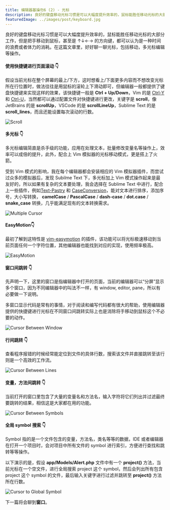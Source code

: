 ```yaml
---
title: 编辑器基操勿6 (2) - 光标
description: 良好的键盘移动光标习惯是可以大幅度提升效率的，鼠标能胜任移动光标的大部分工作，但是把手移动到鼠标，甚至是上下左右的方向键，都可以认为是一种时间的浪费或者体力的消耗
featuredImage: ../images/post/keyboard.jpg
---
```


良好的键盘移动光标习惯是可以大幅度提升效率的，鼠标能胜任移动光标的大部分工作，但是把手移动到鼠标，甚至是 ↑↓←→ 的方向键，都可以认为是一种时间的浪费或者体力的消耗。在这篇文章里，好好聊一聊光标，包括移动，多光标编辑等操作。

#### 使用快捷键进行页面滚动 👇

假设当前光标在整个屏幕的最上/下方，这时想看上/下面更多内容而不想改变光标所在行位置时，做法往往是用鼠标的滚轮上下滑动即可，但编辑器一般都提供了键盘快捷键来实现这样的效果，该快捷键一般是 **Ctrl + Up/Down**，Vim 的是 [Ctrl-Y](http://vimdoc.sourceforge.net/htmldoc/scroll.html#CTRL-Y) 和 [Ctrl-U](http://vimdoc.sourceforge.net/htmldoc/scroll.html#CTRL-U)，当然都可以通过配置文件对快捷键进行更改，关键字是 **scroll**，像 JetBrains 的是 **scrollUp**，VSCode 的是 **scrollLineUp**，Sublime Text 的是 **scroll_lines**，而且还能设置每次滚动的行数。

![Scroll](/images/scroll.gif)

#### 多光标 👇

多光标编辑简直是杀手级的功能，应用在处理文本，批量修改变量名等操作上，效率可以成倍的提升，此外，配合上 Vim 模拟器的光标移动模式，更是搭上了火箭。

受到 Vim 模式的影响，我在每个编辑器都会安装相应的 Vim 模拟器插件，而尝试过众多的模拟器后，发现 Subilme Text 下，多光标加上 Vim 模式操作起来是最友好的，所以如果有复杂的文本要处理，我会选择在 Sublime Text 中进行，配合上一些插件，例如[Text-Pastry](https://github.com/duydao/Text-Pastry) 和 [CaseConversion](https://github.com/jdavisclark/CaseConversion)，能对文本进行排序，添加序号，大小写转换， **camelCase** / **PascalCase** / **dash-case** / **dot.case** / **snake_case** 转换，几乎能满足现有的文本转换需求。

![Multiple Cursor](/images/multiple-cursor.gif)

#### EasyMotion👇

最初了解到这特性是 [vim-easymotion](https://github.com/easymotion/vim-easymotion) 的插件，该功能可以将光标极速移动到当前页面任何一个字符位置，其他编辑器也能找到对应的实现，使用频率极高。

![EasyMotion](/images/easymotion.gif)

#### 窗口间跳转 👇

先声明一下，这里的窗口是指编辑器中打开的页面，当前的编辑器可以“分屏”显示多个窗口，因为不同编辑器中的叫法不一样，有 window, editor, pane，所以有必要做一下说明。

多窗口显示代码是常有的事情，对于阅读和编写代码都有很大的帮助，使用编辑器提供的快捷键进行光标在不同窗口间跳转实际上也是消除将手移动到鼠标这个不必要的动作。

![Cursor Between Window](/images/cursor-between-windows.gif)

#### 行间跳转 👇

查看程序报错的时候经常能定位到文件的具体行数，搜索该文件并直接跳转至该行则是一个高效的工作流。

![Cursor Between Lines](/images/cursor-between-lines.gif)

#### 变量，方法间跳转 👇

当前打开的窗口里包含了大量的变量名和方法名，输入字符将它们列出并过滤最终要跳转的结果，相信这是大家都在用的功能。

![Cursor Between Symbols](/images/cursor-between-symbols.gif)

#### 全局 symbol 搜索 👇

Symbol 指的是一个文件包含的变量，方法名，类名等等的数据，IDE 或者编辑器在打开一个项目时，会对项目中所有文件的 symbol 进行索引，方便进行查找和跳转等等操作。

以下演示的是，假设 **app/Models/Alert.php** 文件中有一个 **project()** 方法，当前光标在一个空文件，进行全局搜索 project 这个 symbol，然后会列出所有包含 project 这个 symbol 的文件，最后输入关键字进行过滤并跳转至 **project()** 方法所在行数。

![Cursor to Global Symbol](/images/cursor-to-global-symbol.gif)

下一篇将会聊到**窗口**。
